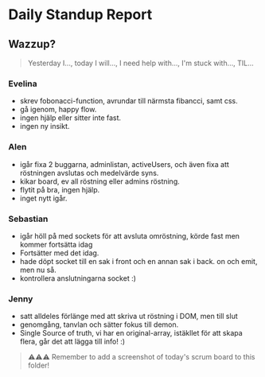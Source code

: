 # Daily Standup Report

## Wazzup?
> Yesterday I…, today I will…, I need help with…, I'm stuck with…, TIL…

### Evelina
* skrev fobonacci-function, avrundar till närmsta fibancci, samt css.<br>
* gå igenom, happy flow.<br>
* ingen hjälp eller sitter inte fast.<br>
* ingen ny insikt.<br>

### Alen
* igår fixa 2 buggarna, adminlistan, activeUsers, och även fixa att röstningen avslutas och medelvärde syns.<br>
* kikar board, ev all röstning eller admins röstning.<br>
* flytit på bra, ingen hjälp.<br>
* inget nytt igår.<br>

### Sebastian
* igår höll på med sockets för att avsluta omröstning, körde fast men kommer fortsätta idag 
* Fortsätter med det idag.
* hade döpt socket till en sak i front och en annan sak i back. on och emit, men nu så.
* kontrollera anslutningarna socket :)

### Jenny
* satt alldeles förlänge med att skriva ut röstning i DOM, men till slut
* genomgång, tanvlan och sätter fokus till demon.
* Single Source of truth, vi har en original-array, istäkllet för att skapa flera, går det att lägga till info! :)


> ⚠️⚠️⚠️ Remember to add a screenshot of today's scrum board to this folder!